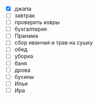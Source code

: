 - [x] джапа
- [ ] завтрак
- [ ] проверить ковры
- [ ] бухгалтерия
- [ ] Пранама
- [ ] сбор иванчая и трав на сушку
- [ ] обед
- [ ] уборка
- [ ] баня
- [ ] дрова
- [ ] бусины
- [ ] Илья
- [ ] Ира
